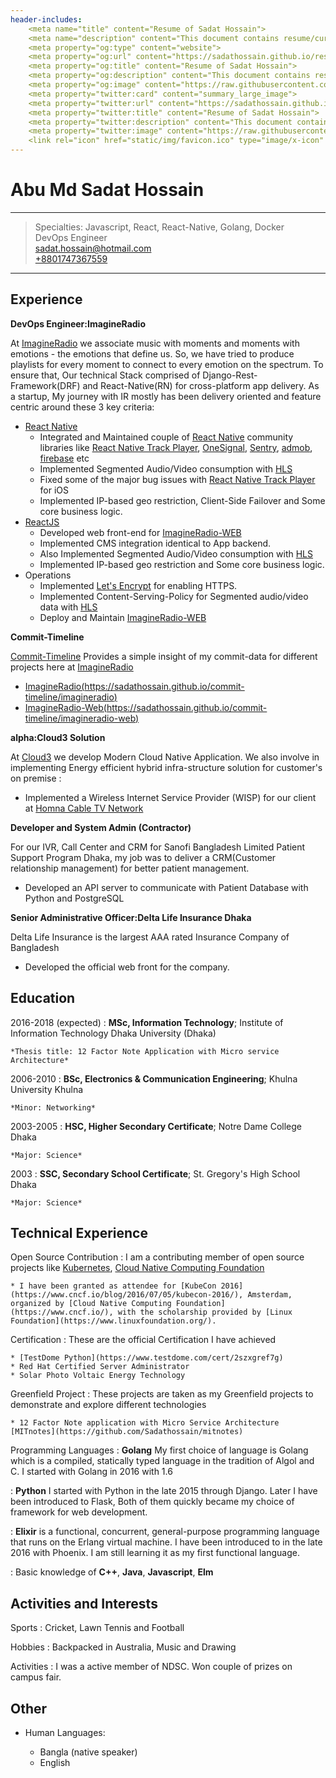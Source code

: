```yaml
---
header-includes:
    <meta name="title" content="Resume of Sadat Hossain">
    <meta name="description" content="This document contains resume/curriculum vitae/CV of Abu Md Sadat Hossain(in2sadt)">
    <meta property="og:type" content="website">
    <meta property="og:url" content="https://sadathossain.github.io/resume">
    <meta property="og:title" content="Resume of Sadat Hossain">
    <meta property="og:description" content="This document contains resume/curriculum vitae/CV of Abu Md Sadat Hossain(in2sadt)">
    <meta property="og:image" content="https://raw.githubusercontent.com/Sadathossain/resume/master/static/img/metaLogo.jpg">
    <meta property="twitter:card" content="summary_large_image">
    <meta property="twitter:url" content="https://sadathossain.github.io/resume">
    <meta property="twitter:title" content="Resume of Sadat Hossain">
    <meta property="twitter:description" content="This document contains resume/curriculum vitae/CV of Abu Md Sadat Hossain(in2sadt)">
    <meta property="twitter:image" content="https://raw.githubusercontent.com/Sadathossain/resume/master/static/img/metaLogo.jpg">
    <link rel="icon" href="static/img/favicon.ico" type="image/x-icon" sizes="any">
---
```

Abu Md Sadat Hossain
====================

----

>  Specialties: Javascript, React, React-Native, Golang, Docker\
>  DevOps Engineer\
>  [sadat.hossain@hotmail.com](mailto:sadat.hossain@hotmail.com)\
>  [+8801747367559](tel:+8801747367559)

---

Experience
----------

**DevOps Engineer:ImagineRadio**

At [ImagineRadio](http://imagineradio.io/) we associate music with moments and moments with emotions - the emotions that define us. So, we have tried to produce playlists for every moment to connect to every emotion on the spectrum. To ensure that, Our technical Stack comprised of Django-Rest-Framework(DRF) and React-Native(RN) for cross-platform app delivery. As a startup, My journey with IR mostly has been delivery oriented and feature centric around these 3 key criteria:

* [React Native](https://reactnative.dev/)
  * Integrated and Maintained couple of [React Native](https://reactnative.dev/) community libraries like [React Native Track Player](https://github.com/react-native-kit/react-native-track-player), [OneSignal](https://github.com/OneSignal/react-native-onesignal), [Sentry](https://docs.sentry.io/platforms/react-native/), [admob](https://github.com/sbugert/react-native-admob), [firebase](https://rnfirebase.io/) etc
  * Implemented Segmented Audio/Video consumption with [HLS](https://en.wikipedia.org/wiki/HTTP_Live_Streaming)
  * Fixed some of the major bug issues with [React Native Track Player](https://github.com/react-native-kit/react-native-track-player) for iOS
  * Implemented IP-based geo restriction, Client-Side Failover and Some core business logic.
* [ReactJS](https://reactjs.org/)
  * Developed web front-end for [ImagineRadio-WEB](https://imagineradio.com.bd/)
  * Implemented CMS integration identical to App backend.
  * Also Implemented Segmented Audio/Video consumption with [HLS](https://en.wikipedia.org/wiki/HTTP_Live_Streaming)
  * Implemented IP-based geo restriction and Some core business logic.
* Operations
  * Implemented [Let's Encrypt](https://letsencrypt.org/) for enabling HTTPS.
  * Implemented Content-Serving-Policy for Segmented audio/video data with [HLS](https://en.wikipedia.org/wiki/HTTP_Live_Streaming)
  * Deploy and Maintain [ImagineRadio-WEB](https://imagineradio.com.bd/)

**Commit-Timeline**

[Commit-Timeline](https://sadathossain.github.io/commit-timeline/) Provides a simple insight of my commit-data for different projects here at [ImagineRadio](http://imagineradio.io/)
  * [ImagineRadio(https://sadathossain.github.io/commit-timeline/imagineradio)](https://sadathossain.github.io/commit-timeline/imagineradio)
  * [ImagineRadio-Web(https://sadathossain.github.io/commit-timeline/imagineradio-web)](https://sadathossain.github.io/commit-timeline/imagineradio-web)

**alpha:Cloud3 Solution**

At [Cloud3](https://facebook.com/cloud3bd) we develop Modern Cloud
Native Application. We also involve in implementing Energy efficient
hybrid infra-structure solution for customer's on premise :

* Implemented a Wireless Internet Service Provider (WISP) for our client
  at [Homna Cable TV Network](https://www.facebook.com/homnacabletv/)


**Developer and System Admin (Contractor)**

For our IVR, Call Center and CRM for Sanofi Bangladesh Limited Patient
Support Program Dhaka, my job was to deliver a CRM(Customer relationship
management) for better patient management.

* Developed an API server to communicate with Patient Database with
  Python and PostgreSQL

**Senior Administrative Officer:Delta Life Insurance Dhaka**

Delta Life Insurance is the largest AAA rated Insurance Company of Bangladesh

* Developed the official web front for the company.


Education
---------

2016-2018 (expected)
:   **MSc, Information Technology**; Institute of Information Technology
    Dhaka University (Dhaka)

    *Thesis title: 12 Factor Note Application with Micro service Architecture*

2006-2010
:   **BSc, Electronics & Communication Engineering**; Khulna University
    Khulna

    *Minor: Networking*

2003-2005
:   **HSC, Higher Secondary Certificate**; Notre Dame College
    Dhaka

    *Major: Science*

2003
:   **SSC, Secondary School Certificate**; St. Gregory's High School
    Dhaka

    *Major: Science*

Technical Experience
--------------------
Open Source Contribution
:   I am a contributing member of open source projects like
    [Kubernetes](https://kubernetes.io/),
    [Cloud Native Computing Foundation](https://www.cncf.io/)

    * I have been granted as attendee for [KubeCon 2016](https://www.cncf.io/blog/2016/07/05/kubecon-2016/), Amsterdam, organized by [Cloud Native Computing Foundation](https://www.cncf.io/), with the scholarship provided by [Linux Foundation](https://www.linuxfoundation.org/).

Certification
:   These are the official Certification I have achieved

    * [TestDome Python](https://www.testdome.com/cert/2szxgref7g)
    * Red Hat Certified Server Administrator
    * Solar Photo Voltaic Energy Technology

Greenfield Project
:   These projects are taken as my Greenfield projects to demonstrate and
    explore different technologies

    * 12 Factor Note application with Micro Service Architecture [MITnotes](https://github.com/Sadathossain/mitnotes)

Programming Languages
:   **Golang**
    My first choice of language is Golang which is a compiled, statically
    typed language in the tradition of Algol and C. I started with Golang
    in 2016 with 1.6

:   **Python** I started with Python in the late 2015 through Django.
    Later I have been introduced to Flask, Both of them quickly became
    my choice of framework for web development.

:   **Elixir** is a functional, concurrent, general-purpose programming
    language that runs on the Erlang virtual machine. I have been introduced to
    in the late 2016 with Phoenix. I am still learning it as my first functional
    language.

:   Basic knowledge of **C++**, **Java**, **Javascript**, **Elm**

[ref]: https://github.com/Sadathossain/


Activities and Interests
------------------------

Sports
:   Cricket, Lawn Tennis and Football

Hobbies
:   Backpacked in Australia, Music and Drawing

Activities
:   I was a active member of NDSC. Won couple of prizes on campus fair.

Other
-----

* Human Languages:

     * Bangla (native speaker)
     * English
